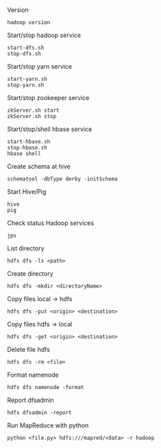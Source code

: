 Version
```
hadoop version
```

Start/stop hadoop service
```
start-dfs.sh
stop-dfs.sh
```

Start/stop yarn service
```
start-yarn.sh
stop-yarn.sh
```

Start/stop zookeeper service
```
zkServer.sh start
zkServer.sh stop
```

Start/stop/shell hbase service
```
start-hbase.sh
stop-hbase.sh
hbase shell
```

Create schema at hive
```
schematool -dbType derby -initSchema
```

Start Hive/Pig
```
hive
pig
```

Check status Hadoop services
```
jps
```

List directory
```
hdfs dfs -ls <path>
```

Create directory
```
hdfs dfs -mkdir <directoryName>
```

Copy files local -> hdfs
```
hdfs dfs -put <origin> <destination>
```

Copy files hdfs -> local
```
hdfs dfs -get <origin> <destination>
```

Delete file hdfs
```
hdfs dfs -rm <file>
```

Format namenode
```
hdfs dfs namenode -format
```

Report dfsadmin
```
hdfs dfsadmin -report
```

Run MapReduce with python
```
python <file.py> hdfs:///mapred/<data> -r hadoop
```
